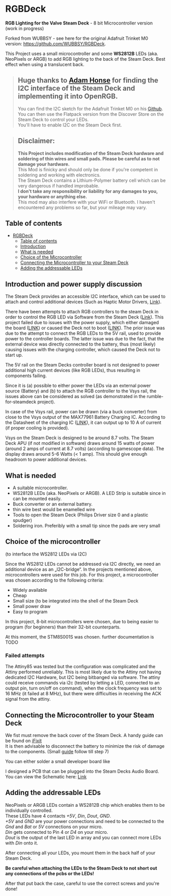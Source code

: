 # RGBDeck

**RGB Lighting for the Valve Steam Deck** - 8 bit Microcontroller version (work in progress)

Forked from WUBBSY - see here for the original Adafruit Trinket M0 version: https://github.com/WUBBSY/RGBDeck.

This Project uses a small microcontroller and some **WS2812B** LEDs (aka. NeoPixels or ARGB) to add RGB lighting to the back of the Steam Deck. Best effect when using a translucent back.  

>## Huge thanks to [Adam Honse](https://github.com/CalcProgrammer1) for finding the I2C interface of the Steam Deck and implementing it into OpenRGB. 
> You can find the I2C sketch for the Adafruit Trinket M0 on his [Github](https://gitlab.com/CalcProgrammer1/Arduino_I2C_NeoPixel_Controller/-/tree/adafruit_trinket_m0).  
You can then use the Flatpack version from the Discover Store on the Steam Deck to control your LEDs.  
You'll have to enable I2C on the Steam Deck first.  

>## Disclaimer:  
> **This Project includes modification of the Steam Deck hardware and soldering of thin wires and small pads. Please be careful as to not damage your hardware.**  
This Mod is finicky and should only be done if you're competent in soldering and working with electronics.  
The Steam Deck contains a Lithium-Polymer battery cell which can be very dangerous if handled improbable.  
**I don't take any responsibility or liability for any damages to you, your hardware or anything else.**  
This mod may also interfere with your WiFi or Bluetooth. I haven't encountered any problems so far, but your mileage may vary. 

## Table of contents
- [RGBDeck](#rgbdeck)
  - [Table of contents](#table-of-contents)
  - [Introduction](#introduction-and-power-supply-discussion)
  - [What is needed](#what-is-needed)
  - [Choice of the Microcontroller](#choice-of-the-microcontroller)
  - [Connecting the Microcontroller to your Steam Deck](#connecting-the-microcontroller-to-your-steam-deck)
  - [Adding the addressable LEDs](#adding-the-addressable-leds)

## Introduction and power supply discussion

The Steam Deck provides an accessible I2C interface, which can be used to attach and control additional devices (Such as Haptic Motor Drivers, [Link](https://github.com/dawidmpunkt/rumble-for-steamdeck)).

There have been attempts to attach RGB controllers to the steam Deck in order to control the RGB LED via Software from the Steam Deck ([Link](https://www.reddit.com/r/SteamDeck/comments/10uzoj6/openrgbdeck_lives_rgbdeck_mod_with_jsaux_cover/)). This project failed due to issues with the power supply, which either damaged the board ([LINK](https://old.reddit.com/r/SteamDeck/comments/110ca10/warning_about_the_rgbdeck_mod_from_last_weekavoid/)) or caused the Deck not to boot ([LINK](https://github.com/WUBBSY/RGBDeck/issues/1#issuecomment-1653933577)). The prior issue was due to the attempt to connect the RGB LEDs to the 5V rail, used to provide power to the controller boards. The latter issue was due to the fact, that the external device was directly connected to the battery, thus (most likely) causing issues with the charging controller, which caused the Deck not to start up. 

The 5V rail on the Steam Decks controller board is not designed to power additional high current devices (like RGB LEDs), thus resulting in components failing. 

Since it is (a) possible to either power the LEDs via an external power source (Battery) and (b) to attach the RGB controller to the Vsys rail, the issues above can be considered as solved (as demonstrated in the rumble-for-steamdeck project). 

In case of the Vsys rail, power can be drawn (via a buck converter) from close to the Vsys output of the MAX77961 Battery Charging IC. According to the Datasheet of the charging IC ([LINK](https://www.analog.com/en/products/max77961.html)), it can output up to 10 A of current (if proper cooling is provided). 

Vsys on the Steam Deck is designed to be around 8.7 volts. The Steam Deck APU (if not modified in software) draws around 15 watts of power (around 2 amps of current at 8.7 volts) (according to gamescope data). The display draws around 5-6 Watts (< 1 amp). This should give enough headroom to power additional devices.  

## What is needed

- A suitable microcontroller.
- WS2812B LEDs (aka. NeoPixels or ARGB). A LED Strip is suitable since in can be mounted easily.
- Buck converter or an external battery. 
- thin wire best would be enamelled wire
- Tools to open the Steam Deck (Philips Driver size 0 and a plastic spudger)
- Soldering iron. Preferibly with a small tip since the pads are very small

## Choice of the microcontroller 
(to interface the WS2812 LEDs via I2C)

Since the WS2812 LEDs cannot be addressed via I2C directly, we need an additional device as an „I2C-bridge“. In the projects mentioned above, microcontrollers were used for this job. For this project, a microcontroller was chosen according to the following criteria:
* Widely available
* Cheap
* Small size (to be integrated into the shell of the Steam Deck
* Small power draw
* Easy to program

In this project, 8-bit microcontrollers were chosen, due to being easier to program (for beginners) than their 32-bit counterparts.

At this moment, the STM8S001S was chosen. further documentation is TODO

### Failed attempts
The Attiny85 was tested but the configuration was complicated and the Attiny performed unreliably. This is most likely due to the Attiny not having dedicated I2C Hardware, but I2C being bitbanged via software. The attiny could receive commands via i2c (tested by letting a LED, connected to an output pin, turn on/off on command), when the clock frequency was set to 16 MHz (it failed at 8 MHz), but there were difficulties in receiving the ACK signal from the attiny. 

## Connecting the Microcontroller to your Steam Deck

We fist must remove the back cover of the Steam Deck. A handy guide can be found on [iFixit](https://www.ifixit.com/Guide/Steam+Deck+Back+Cover+Replacement/148893)  
It is then advisable to disconnect the battery to minimize the risk of damage to the components. (Small [guide](https://www.ifixit.com/Guide/Steam+Deck+Battery+Replacement/149070) follow till step 7)  

You can either solder a small developer board like 

I designed a PCB that can be plugged into the Steam Decks Audio Board. You can view the Schematic here:
[Link](https://github.com/dawidmpunkt/RGBDeck/blob/e1815df2897dceff6e3a420be1d8200945c29b29/Schematics/RGBBoard_STM8S001_v0.1.png)

## Adding the addressable LEDs
NeoPixels or ARGB LEDs contain a WS2812B chip which enables them to be individually controlled.  
These LEDs have 4 contacts _+5V_, _Din_, _Dout_, _GND_.  
_+5V_ and _GND_ are your power connections and need to be connected to the _Gnd_ and _Bat_ or _5V_ connections on your micro.  
_Din_ gets connected to Pin 4 or _D4_ on your micro.  
_Dout_ is the output of the last LED in array and you can connect more LEDs with _Din_ onto it.  

After connecting all your LEDs, you mount them in the back half of your Steam Deck.  

**Be careful when attaching the LEDs to the Steam Deck to not short out any connections of the pcbs or the LEDs!**  

After that put back the case, careful to use the correct screws and you're done!

